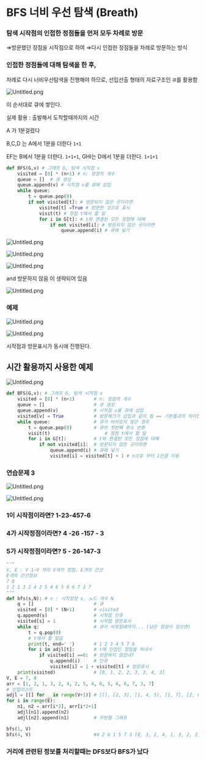 
# BFS 너비 우선 탐색 (Breath)


### 탐색 시작점의 인접한 정점들을 먼저 모두 차례로 방문
⇒방문했던 정점을 시작점으로 하여 
⇒다시 인접한 정점들을 차례로 방문하는 방식


### 인접한 정점들에 대해 탐색을 한 후,
차례로 다시 너비우선탐색을 진행해야 하므로, 
선입선출 형태의 자료구조인 `큐`를 활용함


![Untitled.png](https://prod-files-secure.s3.us-west-2.amazonaws.com/526b4b2f-52a7-472d-89c7-355bd22a00f0/69619bf5-b732-4c2e-be80-2174ab784567/Untitled.png?X-Amz-Algorithm=AWS4-HMAC-SHA256&X-Amz-Content-Sha256=UNSIGNED-PAYLOAD&X-Amz-Credential=AKIAT73L2G45HZZMZUHI%2F20240216%2Fus-west-2%2Fs3%2Faws4_request&X-Amz-Date=20240216T125406Z&X-Amz-Expires=3600&X-Amz-Signature=ac5539777f0ad079eca89f27ae15eb29f422317949b76f357ed37ac6759d9561&X-Amz-SignedHeaders=host&x-id=GetObject)


이 순서대로 큐에 쌓인다.


실제 활용 : 출발해서 도착할때까지의 시간


A 가 1분걸렸다


B,C,D 는 A에서 1분을 더한다  `1+1`


EF는 B에서 1분을 더한다. `1+1+1`, GHI는 D에서 1분을 더한다. `1+1+1`


```python
def BFS(G,v) # 그래프 G, 탐색 시작점 v
    visited = [0] * (n+1) # n: 정점의 개수
    queue = []  # 큐 생성
    queue.append(v) # 시작점 v를 큐에 삽입
    while queue:
        t = queue.pop(0)
        if not visited[t]: # 방문되지 않은 곳이라면
            visited[t] =True # 방문한 것으로 표시
            visit(t) # 정점 t에서 할 일
            for i in G[t]: # t와 연결된 모든 정점에 대해
                if not visited[i]: # 방문되지 않은 곳이라면
                    queue.append(i) # 큐에 넣기
```


![Untitled.png](https://prod-files-secure.s3.us-west-2.amazonaws.com/526b4b2f-52a7-472d-89c7-355bd22a00f0/582b5806-e2c2-4e4c-80f6-90ee0260c0d0/Untitled.png?X-Amz-Algorithm=AWS4-HMAC-SHA256&X-Amz-Content-Sha256=UNSIGNED-PAYLOAD&X-Amz-Credential=AKIAT73L2G45HZZMZUHI%2F20240216%2Fus-west-2%2Fs3%2Faws4_request&X-Amz-Date=20240216T125407Z&X-Amz-Expires=3600&X-Amz-Signature=d4702a866c46e95aec1907ecebf73729c5a47cdb44a8afbda53371c304c4ea99&X-Amz-SignedHeaders=host&x-id=GetObject)


![Untitled.png](https://prod-files-secure.s3.us-west-2.amazonaws.com/526b4b2f-52a7-472d-89c7-355bd22a00f0/a27ac241-c572-430f-8fc1-c4b5537008d6/Untitled.png?X-Amz-Algorithm=AWS4-HMAC-SHA256&X-Amz-Content-Sha256=UNSIGNED-PAYLOAD&X-Amz-Credential=AKIAT73L2G45HZZMZUHI%2F20240216%2Fus-west-2%2Fs3%2Faws4_request&X-Amz-Date=20240216T125408Z&X-Amz-Expires=3600&X-Amz-Signature=2fe66292288fec9996f9766ae5982eafdda89b0beaea61e529f26cbea4481fd9&X-Amz-SignedHeaders=host&x-id=GetObject)


![Untitled.png](https://prod-files-secure.s3.us-west-2.amazonaws.com/526b4b2f-52a7-472d-89c7-355bd22a00f0/b8e2f5ef-af94-42c3-b2ed-f5c11f441131/Untitled.png?X-Amz-Algorithm=AWS4-HMAC-SHA256&X-Amz-Content-Sha256=UNSIGNED-PAYLOAD&X-Amz-Credential=AKIAT73L2G45HZZMZUHI%2F20240216%2Fus-west-2%2Fs3%2Faws4_request&X-Amz-Date=20240216T125406Z&X-Amz-Expires=3600&X-Amz-Signature=ed77d55d0a235855c9201bbf66f71a5fac42e6f020a10aa8cb8932ff2260319e&X-Amz-SignedHeaders=host&x-id=GetObject)


and 방문하지 않음 이 생략되어 있음


![Untitled.png](https://prod-files-secure.s3.us-west-2.amazonaws.com/526b4b2f-52a7-472d-89c7-355bd22a00f0/6af8b8d7-b97f-4e79-b422-ffec8c4be767/Untitled.png?X-Amz-Algorithm=AWS4-HMAC-SHA256&X-Amz-Content-Sha256=UNSIGNED-PAYLOAD&X-Amz-Credential=AKIAT73L2G45HZZMZUHI%2F20240216%2Fus-west-2%2Fs3%2Faws4_request&X-Amz-Date=20240216T125409Z&X-Amz-Expires=3600&X-Amz-Signature=4b5de4e5347820e3a24c45587f961b10759e06b823ef7fe6c0d07a556480b68f&X-Amz-SignedHeaders=host&x-id=GetObject)


### 예제


![Untitled.png](https://prod-files-secure.s3.us-west-2.amazonaws.com/526b4b2f-52a7-472d-89c7-355bd22a00f0/65286fc1-e974-4496-a731-68455ecf56a4/Untitled.png?X-Amz-Algorithm=AWS4-HMAC-SHA256&X-Amz-Content-Sha256=UNSIGNED-PAYLOAD&X-Amz-Credential=AKIAT73L2G45HZZMZUHI%2F20240216%2Fus-west-2%2Fs3%2Faws4_request&X-Amz-Date=20240216T125409Z&X-Amz-Expires=3600&X-Amz-Signature=bcdcee4c77fa9687bbeda49da938901eaa6479b2c02c15659a46f7e289cd6c8c&X-Amz-SignedHeaders=host&x-id=GetObject)


![Untitled.png](https://prod-files-secure.s3.us-west-2.amazonaws.com/526b4b2f-52a7-472d-89c7-355bd22a00f0/6926a6e1-eb10-4fe1-8556-6b52bd9f9576/Untitled.png?X-Amz-Algorithm=AWS4-HMAC-SHA256&X-Amz-Content-Sha256=UNSIGNED-PAYLOAD&X-Amz-Credential=AKIAT73L2G45HZZMZUHI%2F20240216%2Fus-west-2%2Fs3%2Faws4_request&X-Amz-Date=20240216T125406Z&X-Amz-Expires=3600&X-Amz-Signature=57bf2bed55896ac9e8657ed466e1cae220073af058a01dfa1a6b402f834c4ccb&X-Amz-SignedHeaders=host&x-id=GetObject)


시작점과 방문표시가 동시에 진행된다.


## 시간 활용까지 사용한 예제


![Untitled.png](https://prod-files-secure.s3.us-west-2.amazonaws.com/526b4b2f-52a7-472d-89c7-355bd22a00f0/1a852395-3840-45b4-81ad-424033df6038/Untitled.png?X-Amz-Algorithm=AWS4-HMAC-SHA256&X-Amz-Content-Sha256=UNSIGNED-PAYLOAD&X-Amz-Credential=AKIAT73L2G45HZZMZUHI%2F20240216%2Fus-west-2%2Fs3%2Faws4_request&X-Amz-Date=20240216T125406Z&X-Amz-Expires=3600&X-Amz-Signature=088bc58d84b95c38cb00a3ae1c707c4189f445c69b22c13f7d41fd602b4d2594&X-Amz-SignedHeaders=host&x-id=GetObject)


```python
def BFS(G,v): # 그래프 G, 탐색 시작점 v
    visited = [0] * (n+1)       # n: 정점의 개수
    queue = []                  # 큐 생성
    queue.append(v)             # 시작점 v를 큐에 삽입
    visited[v] = True           # 방문체크가 삽입과 같이 됨 == 기본틀과의 차이점
    while queue:                # 큐가 비어있지 않은 경우
        t = queue.pop(0)        # 큐의 첫번째 원소 반환
        visit(t)                    # 정점 t에서 할 일
        for i in G[t]:          # t와 연결된 모든 정점에 대해
            if not visited[i]:  # 방문되지 않은 곳이라면
                queue.append(i) # 큐에 넣기
                visited[i] = visited[t] + 1 # n으로 부터 1만큼 이동

```


### 연습문제 3


![Untitled.png](https://prod-files-secure.s3.us-west-2.amazonaws.com/526b4b2f-52a7-472d-89c7-355bd22a00f0/459f7d73-dbec-434a-be0e-893f8acf48a8/Untitled.png?X-Amz-Algorithm=AWS4-HMAC-SHA256&X-Amz-Content-Sha256=UNSIGNED-PAYLOAD&X-Amz-Credential=AKIAT73L2G45HZZMZUHI%2F20240216%2Fus-west-2%2Fs3%2Faws4_request&X-Amz-Date=20240216T125406Z&X-Amz-Expires=3600&X-Amz-Signature=57968f59a96a62a0b027f4be2d5ecbd62a3e297e6e692c35c825368dda608a57&X-Amz-SignedHeaders=host&x-id=GetObject)


![Untitled.png](https://prod-files-secure.s3.us-west-2.amazonaws.com/526b4b2f-52a7-472d-89c7-355bd22a00f0/a4110fad-ded3-4086-96a3-2c9c3b214726/Untitled.png?X-Amz-Algorithm=AWS4-HMAC-SHA256&X-Amz-Content-Sha256=UNSIGNED-PAYLOAD&X-Amz-Credential=AKIAT73L2G45HZZMZUHI%2F20240216%2Fus-west-2%2Fs3%2Faws4_request&X-Amz-Date=20240216T125406Z&X-Amz-Expires=3600&X-Amz-Signature=68489eadfc2ce276e9ac12ec2152b4c7f83f27d11c9c5e6299ec2244eb61a1a0&X-Amz-SignedHeaders=host&x-id=GetObject)


### 1이 시작점이라면? 1-23-457-6


### 4가 시작정점이라면? 4 -26 -157 - 3


### 5가 시작정점이라면? 5 - 26-147-3


```python
"""
V, E : V 1~V 까지 V개의 정점. E개의 간선
E개의 간선정보
7 8
1 2 1 3 2 4 2 5 4 6 5 6 6 7 3 7
"""
def bfs(s,N): # s : 시작정점 s, 노드 개수 N
    q = []                      # 큐
    visited = [0] * (N+1)       # visited
    q.append(s)                 # 시작점 인큐
    visited[s] = 1              # 시작점 방문표시
    while q:                    # 큐가 비워질때까지... (남은 정점이 있으면)
        t = q.pop(0)
        # t에서 할 일일
        print(t, end=' ')       # 1 2 3 4 5 7 6
        for i in adjl[t]:       # t에 인접인 정점을 꺼내서
            if visited[i] ==0:  # 방문하지 않았네?
                q.append(i)     # 인큐
                visited[i] = 1 + visited[t] # 방문표시
    print(visited)              # [0, 1, 2, 2, 3, 3, 4, 3]
V, E = 7, 8
arr = [1, 2, 1, 3, 2, 4, 2, 5, 4, 6, 5, 6, 6, 7, 3, 7]
# 인접리스트
adjl = [[] for _ in range(V+1)] # [[], [2, 3], [1, 4, 5], [1, 7], [2, 6], [2, 6], [4, 5, 7], [6, 3]]
for i in range(E):
    n1, n2 = arr[i*2], arr[i*2+1]
    adjl[n1].append(n2)
    adjl[n2].append(n1)         # 무방향 그래프

bfs(1, V)
bfs(4, V)                       #4 2 6 1 5 7 3 [0, 3, 2, 4, 1, 3, 2, 3]
```


### 거리에 관련된 정보를 처리할때는 DFS보다 BFS가 났다

